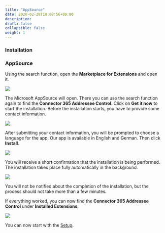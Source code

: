 ```yaml
---
title: "AppSource"
date: 2020-02-28T10:08:56+09:00
description: 
draft: false
collapsible: false
weight: 1
---
```

### Installation

### AppSource

Using the search function, open the **Marketplace for Extensions** and open it.

![](images/XRechnung/marketplacesuch.PNG)

The Microsoft AppSource will open. There you can use the search function again to find the **Connector 365 Addressee Control**. Click on **Get it now** to start the installation. Before the installation starts, you have to provide some contact information.

![](images/apps/ctimarketplacesearch.PNG)

After submitting your contact information, you will be prompted to choose a language for the app. Our app is available in English and German. Then click **Install**.

![](images/XRechnung/xrechnungsprache.PNG)

You will receive a short confirmation that the installation is being performed. The installation takes place fully automatically in the background.

![](images/XRechnung/xrechnunginstallation.PNG)

You will not be notified about the completion of the installation, but the process should not take more than a few minutes.

If everything worked, you can now find the **Connector 365 Addressee Control** under **Installed Extensions**.

![](images/apps/ctiinstalledde.PNG)

You can now start with the [Setup](en-us/apps/addressee-control/first-steps/setup/).




